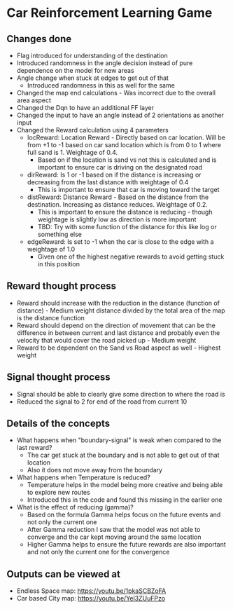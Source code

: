 # Car Reinforcement Learning Game

## Changes done
- Flag introduced for understanding of the destination
- Introduced randomness in the angle decision instead of pure dependence on the model for new areas
- Angle change when stuck at edges to get out of that
	- Introduced randomness in this as well for the same
- Changed the map end calculations - Was incorrect due to the overall area aspect
- Changed the Dqn to have an additional FF layer
- Changed the input to have an angle instead of 2 orientations as another input
- Changed the Reward calculation using 4 parameters
  - locReward: Location Reward - Directly based on car location. Will be from +1 to -1 based on car sand location which is from 0 to 1 where full sand is 1. Weightage of 0.4.
    - Based on if the location is sand vs not this is calculated and is important to ensure car is driving on the designated road
  - dirReward: Is 1 or -1 based on if the distance is increasing or decreasing from the last distance with weightage of 0.4
    - This is important to ensure that car is moving toward the target
  - distReward: Distance Reward - Based on the distance from the destination. Increasing as distance reduces. Weightage of 0.2.
    - This is important to ensure the distance is reducing - though weightage is slightly low as direction is more important
    - TBD: Try with some function of the distance for this like log or something else
  - edgeReward: Is set to -1 when the car is close to the edge with a weightage of 1.0
    - Given one of the highest negative rewards to avoid getting stuck in this position


## Reward thought process
- Reward should increase with the reduction in the distance (function of distance) - Medium weight
	distance divided by the total area of the map is the distance function
- Reward should depend on the direction of movement that can be the difference in between current and last distance and probably even the velocity that would cover the road picked up - Medium weight
- Reward to be dependent on the Sand vs Road aspect as well - Highest weight


## Signal thought process
- Signal should be able to clearly give some direction to where the road is
- Reduced the signal to 2 for end of the road from current 10

## Details of the concepts
- What happens when "boundary-signal" is weak when compared to the last reward?
  - The car get stuck at the boundary and is not able to get out of that location
  - Also it does not move away from the boundary
- What happens when Temperature is reduced?
  - Temperature helps in the model being more creative and being able to explore new routes
  - Introduced this in the code and found this missing in the earlier one
- What is the effect of reducing (gamma)?
  - Based on the formula Gamma helps focus on the future events and not only the current one
  - After Gamma reduction I saw that the model was not able to converge and the car kept moving around the same location
  - Higher Gamma helps to ensure the future rewards are also important and not only the current one for the convergence

## Outputs can be viewed at
- Endless Space map: https://youtu.be/1pkaSCBZoFA
- Car based City map: https://youtu.be/Yel3ZUuFPzo
